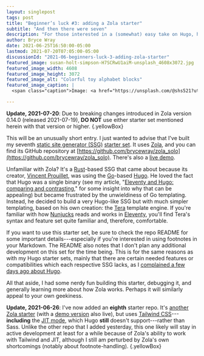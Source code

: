 ```yaml
---
layout: singlepost
tags: post
title: "Beginner’s luck #3: adding a Zola starter"
subtitle: "And then there were seven"
description: "For those interested in a (somewhat) easy take on Hugo, here’s a starter set for you."
author: Bryce Wray
date: 2021-06-25T16:50:00-05:00
lastmod: 2021-07-20T07:05:00-05:00
discussionId: "2021-06-beginners-luck-3-adding-zola-starter"
featured_image: susan-holt-simpson-H7SCRwU1aiM-unsplash_4608x3072.jpg
featured_image_width: 4608
featured_image_height: 3072
featured_image_alt: "Colorful toy alphabet blocks"
featured_image_caption: |
  <span class="caption">Image: <a href="https://unsplash.com/@shs521?utm_source=unsplash&amp;utm_medium=referral&amp;utm_content=creditCopyText">Susan Holt Simpson</a>; <a href="https://unsplash.com/s/photos/toy-blocks?utm_source=unsplash&amp;utm_medium=referral&amp;utm_content=creditCopyText">Unsplash</a></span>

---
```


**Update, 2021-07-20**: Due to breaking changes introduced in Zola version 0.14.0 (released 2021-07-19), **DO&nbsp;NOT** use either starter set mentioned herein with that version or higher.
{.yellowBox}

This will be an unusually short entry. I just wanted to advise that I've built my seventh [static site generator (SSG)](https://jamstack.org/generators) [starter set](/posts/2021/03/beginners-luck-update/). It uses [Zola](https://getzola.org), and you can find its GitHub repository at [https://github.com/brycewray/zola_solo](https://github.com/brycewray/zola_solo). There's also a [live demo](https://zola-solo.vercel.app).

Unfamiliar with Zola? It's a [Rust](https://rust-lang.org)-based SSG that came about because its creator, [Vincent Prouillet](https://www.vincentprouillet.com/), was using the [Go](https://golang.org)-based [Hugo](https://gohugo.io). He loved the fact that Hugo was a single binary (see my article, "[Eleventy and Hugo: comparing and contrasting](/posts/2020/12/eleventy-hugo-comparing-contrasting)," for some insight into why that can be appealing) but became frustrated by the unwieldiness of Go templating. Instead, he decided to build a very Hugo-like SSG but with much simpler templating, based on his own creation: the [Tera](https://tera.netlify.app/) template engine. If you're familiar with how [Nunjucks](https://mozilla.github.io/nunjucks/) reads and works in [Eleventy](https://11ty.dev), you'll find Tera's syntax and feature set quite familiar and, therefore, comfortable.

If you want to use this starter set, be sure to check the repo README for some important details---especially if you're interested in using footnotes in your Markdown. The README also notes that I don't plan any additional development on this set for the time being. This is for the same reasons as with my Hugo starter sets, mainly that there are certain needed features or compatibilities which each respective SSG lacks, as I [complained a few days ago about Hugo](/posts/2021/06/gems-in-rough-06/).

All that aside, I had some nerdy fun building this starter, debugging it, and generally learning more about how Zola works. Perhaps it will similarly appeal to your own geekiness.

**Update, 2021-06-26**: I've now added an **eighth** starter repo. It's [another Zola starter](https://github.com/brycewray/zola_twcss) (with a [demo version](https://zola-twcss.vercel.app) also live), but uses [Tailwind CSS](https://tailwindcss.com)---**including** the [JIT mode](https://tailwindcss.com/docs/just-in-time-mode), which Hugo **still** doesn't support---rather than Sass. Unlike the other repo that I added yesterday, this one likely will stay in active development at least for a while because of Zola's ability to work with Tailwind and JIT, although I still am perturbed by Zola's own shortcomings (notably about footnote-handling).
{.yellowBox}
